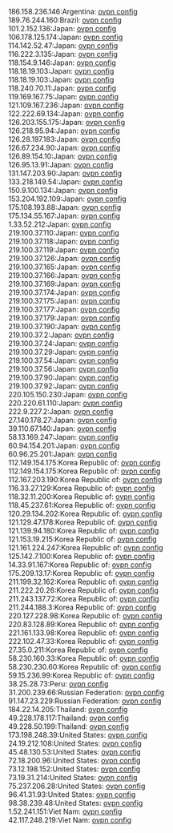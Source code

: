 186.158.236.146:Argentina: [ovpn config](vpn/186_158_236_146.ovpn)  
189.76.244.160:Brazil: [ovpn config](vpn/189_76_244_160.ovpn)  
101.2.152.136:Japan: [ovpn config](vpn/101_2_152_136.ovpn)  
106.178.125.174:Japan: [ovpn config](vpn/106_178_125_174.ovpn)  
114.142.52.47:Japan: [ovpn config](vpn/114_142_52_47.ovpn)  
116.222.3.135:Japan: [ovpn config](vpn/116_222_3_135.ovpn)  
118.154.9.146:Japan: [ovpn config](vpn/118_154_9_146.ovpn)  
118.18.19.103:Japan: [ovpn config](vpn/118_18_19_103.ovpn)  
118.18.19.103:Japan: [ovpn config](vpn/118_18_19_103.ovpn)  
118.240.70.11:Japan: [ovpn config](vpn/118_240_70_11.ovpn)  
119.169.167.75:Japan: [ovpn config](vpn/119_169_167_75.ovpn)  
121.109.167.236:Japan: [ovpn config](vpn/121_109_167_236.ovpn)  
122.222.69.134:Japan: [ovpn config](vpn/122_222_69_134.ovpn)  
126.203.155.175:Japan: [ovpn config](vpn/126_203_155_175.ovpn)  
126.218.95.94:Japan: [ovpn config](vpn/126_218_95_94.ovpn)  
126.28.197.183:Japan: [ovpn config](vpn/126_28_197_183.ovpn)  
126.67.234.90:Japan: [ovpn config](vpn/126_67_234_90.ovpn)  
126.89.154.10:Japan: [ovpn config](vpn/126_89_154_10.ovpn)  
126.95.13.91:Japan: [ovpn config](vpn/126_95_13_91.ovpn)  
131.147.203.90:Japan: [ovpn config](vpn/131_147_203_90.ovpn)  
133.218.149.54:Japan: [ovpn config](vpn/133_218_149_54.ovpn)  
150.9.100.134:Japan: [ovpn config](vpn/150_9_100_134.ovpn)  
153.204.192.109:Japan: [ovpn config](vpn/153_204_192_109.ovpn)  
175.108.193.88:Japan: [ovpn config](vpn/175_108_193_88.ovpn)  
175.134.55.167:Japan: [ovpn config](vpn/175_134_55_167.ovpn)  
1.33.52.212:Japan: [ovpn config](vpn/1_33_52_212.ovpn)  
219.100.37.110:Japan: [ovpn config](vpn/219_100_37_110.ovpn)  
219.100.37.118:Japan: [ovpn config](vpn/219_100_37_118.ovpn)  
219.100.37.119:Japan: [ovpn config](vpn/219_100_37_119.ovpn)  
219.100.37.126:Japan: [ovpn config](vpn/219_100_37_126.ovpn)  
219.100.37.165:Japan: [ovpn config](vpn/219_100_37_165.ovpn)  
219.100.37.166:Japan: [ovpn config](vpn/219_100_37_166.ovpn)  
219.100.37.169:Japan: [ovpn config](vpn/219_100_37_169.ovpn)  
219.100.37.174:Japan: [ovpn config](vpn/219_100_37_174.ovpn)  
219.100.37.175:Japan: [ovpn config](vpn/219_100_37_175.ovpn)  
219.100.37.177:Japan: [ovpn config](vpn/219_100_37_177.ovpn)  
219.100.37.179:Japan: [ovpn config](vpn/219_100_37_179.ovpn)  
219.100.37.190:Japan: [ovpn config](vpn/219_100_37_190.ovpn)  
219.100.37.2:Japan: [ovpn config](vpn/219_100_37_2.ovpn)  
219.100.37.24:Japan: [ovpn config](vpn/219_100_37_24.ovpn)  
219.100.37.29:Japan: [ovpn config](vpn/219_100_37_29.ovpn)  
219.100.37.54:Japan: [ovpn config](vpn/219_100_37_54.ovpn)  
219.100.37.56:Japan: [ovpn config](vpn/219_100_37_56.ovpn)  
219.100.37.90:Japan: [ovpn config](vpn/219_100_37_90.ovpn)  
219.100.37.92:Japan: [ovpn config](vpn/219_100_37_92.ovpn)  
220.105.150.230:Japan: [ovpn config](vpn/220_105_150_230.ovpn)  
220.220.61.110:Japan: [ovpn config](vpn/220_220_61_110.ovpn)  
222.9.227.2:Japan: [ovpn config](vpn/222_9_227_2.ovpn)  
27.140.178.27:Japan: [ovpn config](vpn/27_140_178_27.ovpn)  
39.110.67.140:Japan: [ovpn config](vpn/39_110_67_140.ovpn)  
58.13.169.247:Japan: [ovpn config](vpn/58_13_169_247.ovpn)  
60.94.154.201:Japan: [ovpn config](vpn/60_94_154_201.ovpn)  
60.96.25.201:Japan: [ovpn config](vpn/60_96_25_201.ovpn)  
112.149.154.175:Korea Republic of: [ovpn config](vpn/112_149_154_175.ovpn)  
112.149.154.175:Korea Republic of: [ovpn config](vpn/112_149_154_175.ovpn)  
112.167.203.190:Korea Republic of: [ovpn config](vpn/112_167_203_190.ovpn)  
116.33.27.129:Korea Republic of: [ovpn config](vpn/116_33_27_129.ovpn)  
118.32.11.200:Korea Republic of: [ovpn config](vpn/118_32_11_200.ovpn)  
118.45.237.61:Korea Republic of: [ovpn config](vpn/118_45_237_61.ovpn)  
120.29.134.202:Korea Republic of: [ovpn config](vpn/120_29_134_202.ovpn)  
121.129.47.178:Korea Republic of: [ovpn config](vpn/121_129_47_178.ovpn)  
121.139.94.180:Korea Republic of: [ovpn config](vpn/121_139_94_180.ovpn)  
121.153.19.215:Korea Republic of: [ovpn config](vpn/121_153_19_215.ovpn)  
121.161.224.247:Korea Republic of: [ovpn config](vpn/121_161_224_247.ovpn)  
125.142.7.100:Korea Republic of: [ovpn config](vpn/125_142_7_100.ovpn)  
14.33.91.167:Korea Republic of: [ovpn config](vpn/14_33_91_167.ovpn)  
175.209.13.17:Korea Republic of: [ovpn config](vpn/175_209_13_17.ovpn)  
211.199.32.162:Korea Republic of: [ovpn config](vpn/211_199_32_162.ovpn)  
211.222.20.26:Korea Republic of: [ovpn config](vpn/211_222_20_26.ovpn)  
211.243.137.72:Korea Republic of: [ovpn config](vpn/211_243_137_72.ovpn)  
211.244.188.3:Korea Republic of: [ovpn config](vpn/211_244_188_3.ovpn)  
220.127.228.98:Korea Republic of: [ovpn config](vpn/220_127_228_98.ovpn)  
220.83.128.89:Korea Republic of: [ovpn config](vpn/220_83_128_89.ovpn)  
221.161.133.98:Korea Republic of: [ovpn config](vpn/221_161_133_98.ovpn)  
222.102.47.33:Korea Republic of: [ovpn config](vpn/222_102_47_33.ovpn)  
27.35.0.211:Korea Republic of: [ovpn config](vpn/27_35_0_211.ovpn)  
58.230.160.33:Korea Republic of: [ovpn config](vpn/58_230_160_33.ovpn)  
58.230.230.60:Korea Republic of: [ovpn config](vpn/58_230_230_60.ovpn)  
59.15.236.99:Korea Republic of: [ovpn config](vpn/59_15_236_99.ovpn)  
38.25.28.73:Peru: [ovpn config](vpn/38_25_28_73.ovpn)  
31.200.239.66:Russian Federation: [ovpn config](vpn/31_200_239_66.ovpn)  
91.147.23.229:Russian Federation: [ovpn config](vpn/91_147_23_229.ovpn)  
184.22.14.205:Thailand: [ovpn config](vpn/184_22_14_205.ovpn)  
49.228.178.117:Thailand: [ovpn config](vpn/49_228_178_117.ovpn)  
49.228.50.199:Thailand: [ovpn config](vpn/49_228_50_199.ovpn)  
173.198.248.39:United States: [ovpn config](vpn/173_198_248_39.ovpn)  
24.19.212.108:United States: [ovpn config](vpn/24_19_212_108.ovpn)  
45.48.130.53:United States: [ovpn config](vpn/45_48_130_53.ovpn)  
72.18.200.96:United States: [ovpn config](vpn/72_18_200_96.ovpn)  
73.12.198.152:United States: [ovpn config](vpn/73_12_198_152.ovpn)  
73.19.31.214:United States: [ovpn config](vpn/73_19_31_214.ovpn)  
75.237.206.28:United States: [ovpn config](vpn/75_237_206_28.ovpn)  
96.41.31.93:United States: [ovpn config](vpn/96_41_31_93.ovpn)  
98.38.239.48:United States: [ovpn config](vpn/98_38_239_48.ovpn)  
1.52.241.151:Viet Nam: [ovpn config](vpn/1_52_241_151.ovpn)  
42.117.248.219:Viet Nam: [ovpn config](vpn/42_117_248_219.ovpn)  
